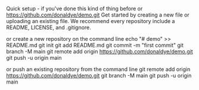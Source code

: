 Quick setup - if you've done this kind of thing before
or	
https://github.com/donaldye/demo.git
Get started by creating a new file or uploading an existing file. We recommend every repository include a README, LICENSE, and .gitignore.

or create a new repository on the command line
echo "# demo" >> README.md
git init
git add README.md
git commit -m "first commit"
git branch -M main
git remote add origin https://github.com/donaldye/demo.git
git push -u origin main

or push an existing repository from the command line
git remote add origin https://github.com/donaldye/demo.git
git branch -M main
git push -u origin main

